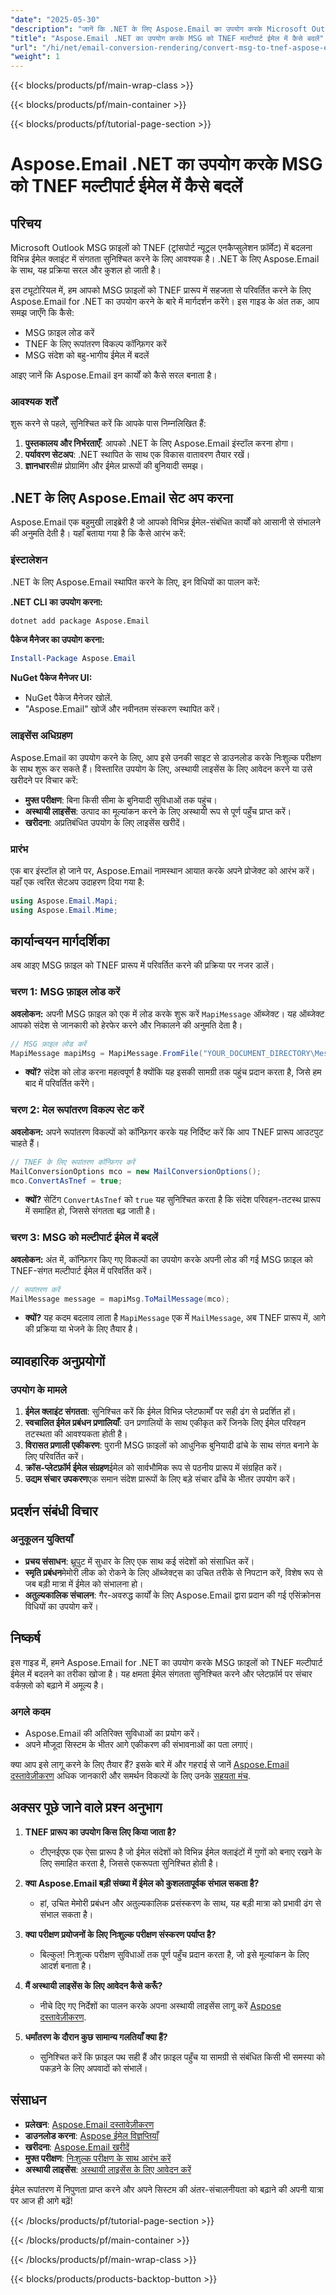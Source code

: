 ```yaml
---
"date": "2025-05-30"
"description": "जानें कि .NET के लिए Aspose.Email का उपयोग करके Microsoft Outlook MSG फ़ाइलों को TNEF फ़ॉर्मेट में कैसे परिवर्तित किया जाए। इस व्यापक गाइड के साथ ईमेल क्लाइंट में संगतता सुनिश्चित करें।"
"title": "Aspose.Email .NET का उपयोग करके MSG को TNEF मल्टीपार्ट ईमेल में कैसे बदलें"
"url": "/hi/net/email-conversion-rendering/convert-msg-to-tnef-aspose-email-net/"
"weight": 1
---
```


{{< blocks/products/pf/main-wrap-class >}}

{{< blocks/products/pf/main-container >}}

{{< blocks/products/pf/tutorial-page-section >}}
# Aspose.Email .NET का उपयोग करके MSG को TNEF मल्टीपार्ट ईमेल में कैसे बदलें

## परिचय

Microsoft Outlook MSG फ़ाइलों को TNEF (ट्रांसपोर्ट न्यूट्रल एनकैप्सुलेशन फ़ॉर्मेट) में बदलना विभिन्न ईमेल क्लाइंट में संगतता सुनिश्चित करने के लिए आवश्यक है। .NET के लिए Aspose.Email के साथ, यह प्रक्रिया सरल और कुशल हो जाती है।

इस ट्यूटोरियल में, हम आपको MSG फ़ाइलों को TNEF प्रारूप में सहजता से परिवर्तित करने के लिए Aspose.Email for .NET का उपयोग करने के बारे में मार्गदर्शन करेंगे। इस गाइड के अंत तक, आप समझ जाएँगे कि कैसे:
- MSG फ़ाइल लोड करें
- TNEF के लिए रूपांतरण विकल्प कॉन्फ़िगर करें
- MSG संदेश को बहु-भागीय ईमेल में बदलें

आइए जानें कि Aspose.Email इन कार्यों को कैसे सरल बनाता है।

### आवश्यक शर्तें

शुरू करने से पहले, सुनिश्चित करें कि आपके पास निम्नलिखित हैं:
1. **पुस्तकालय और निर्भरताएँ**: आपको .NET के लिए Aspose.Email इंस्टॉल करना होगा।
2. **पर्यावरण सेटअप**: .NET स्थापित के साथ एक विकास वातावरण तैयार रखें।
3. **ज्ञानधार**सी# प्रोग्रामिंग और ईमेल प्रारूपों की बुनियादी समझ।

## .NET के लिए Aspose.Email सेट अप करना

Aspose.Email एक बहुमुखी लाइब्रेरी है जो आपको विभिन्न ईमेल-संबंधित कार्यों को आसानी से संभालने की अनुमति देती है। यहाँ बताया गया है कि कैसे आरंभ करें:

### इंस्टालेशन

.NET के लिए Aspose.Email स्थापित करने के लिए, इन विधियों का पालन करें:

**.NET CLI का उपयोग करना:**
```bash
dotnet add package Aspose.Email
```

**पैकेज मैनेजर का उपयोग करना:**
```powershell
Install-Package Aspose.Email
```

**NuGet पैकेज मैनेजर UI:**
- NuGet पैकेज मैनेजर खोलें.
- "Aspose.Email" खोजें और नवीनतम संस्करण स्थापित करें।

### लाइसेंस अधिग्रहण

Aspose.Email का उपयोग करने के लिए, आप इसे उनकी साइट से डाउनलोड करके निःशुल्क परीक्षण के साथ शुरू कर सकते हैं। विस्तारित उपयोग के लिए, अस्थायी लाइसेंस के लिए आवेदन करने या उसे खरीदने पर विचार करें:

- **मुफ्त परीक्षण**: बिना किसी सीमा के बुनियादी सुविधाओं तक पहुंच।
- **अस्थायी लाइसेंस**: उत्पाद का मूल्यांकन करने के लिए अस्थायी रूप से पूर्ण पहुँच प्राप्त करें।
- **खरीदना**: अप्रतिबंधित उपयोग के लिए लाइसेंस खरीदें।

### प्रारंभ

एक बार इंस्टॉल हो जाने पर, Aspose.Email नामस्थान आयात करके अपने प्रोजेक्ट को आरंभ करें। यहाँ एक त्वरित सेटअप उदाहरण दिया गया है:

```csharp
using Aspose.Email.Mapi;
using Aspose.Email.Mime;
```

## कार्यान्वयन मार्गदर्शिका

अब आइए MSG फ़ाइल को TNEF प्रारूप में परिवर्तित करने की प्रक्रिया पर नजर डालें।

### चरण 1: MSG फ़ाइल लोड करें

**अवलोकन:** अपनी MSG फ़ाइल को एक में लोड करके शुरू करें `MapiMessage` ऑब्जेक्ट। यह ऑब्जेक्ट आपको संदेश से जानकारी को हेरफेर करने और निकालने की अनुमति देता है।

```csharp
// MSG फ़ाइल लोड करें
MapiMessage mapiMsg = MapiMessage.FromFile("YOUR_DOCUMENT_DIRECTORY\Message.msg");
```

- **क्यों?** संदेश को लोड करना महत्वपूर्ण है क्योंकि यह इसकी सामग्री तक पहुंच प्रदान करता है, जिसे हम बाद में परिवर्तित करेंगे।

### चरण 2: मेल रूपांतरण विकल्प सेट करें

**अवलोकन:** अपने रूपांतरण विकल्पों को कॉन्फ़िगर करके यह निर्दिष्ट करें कि आप TNEF प्रारूप आउटपुट चाहते हैं।

```csharp
// TNEF के लिए रूपांतरण कॉन्फ़िगर करें
MailConversionOptions mco = new MailConversionOptions();
mco.ConvertAsTnef = true;
```

- **क्यों?** सेटिंग `ConvertAsTnef` को `true` यह सुनिश्चित करता है कि संदेश परिवहन-तटस्थ प्रारूप में समाहित हो, जिससे संगतता बढ़ जाती है।

### चरण 3: MSG को मल्टीपार्ट ईमेल में बदलें

**अवलोकन:** अंत में, कॉन्फ़िगर किए गए विकल्पों का उपयोग करके अपनी लोड की गई MSG फ़ाइल को TNEF-संगत मल्टीपार्ट ईमेल में परिवर्तित करें।

```csharp
// रूपांतरण करें
MailMessage message = mapiMsg.ToMailMessage(mco);
```

- **क्यों?** यह कदम बदलाव लाता है `MapiMessage` एक में `MailMessage`, अब TNEF प्रारूप में, आगे की प्रक्रिया या भेजने के लिए तैयार है।

## व्यावहारिक अनुप्रयोगों

### उपयोग के मामले

1. **ईमेल क्लाइंट संगतता**: सुनिश्चित करें कि ईमेल विभिन्न प्लेटफार्मों पर सही ढंग से प्रदर्शित हों।
2. **स्वचालित ईमेल प्रबंधन प्रणालियाँ**: उन प्रणालियों के साथ एकीकृत करें जिनके लिए ईमेल परिवहन तटस्थता की आवश्यकता होती है।
3. **विरासत प्रणाली एकीकरण**: पुरानी MSG फ़ाइलों को आधुनिक बुनियादी ढांचे के साथ संगत बनाने के लिए परिवर्तित करें।
4. **क्रॉस-प्लेटफ़ॉर्म ईमेल संग्रहण**ईमेल को सार्वभौमिक रूप से पठनीय प्रारूप में संग्रहित करें।
5. **उद्यम संचार उपकरण**एक समान संदेश प्रारूपों के लिए बड़े संचार ढाँचे के भीतर उपयोग करें।

## प्रदर्शन संबंधी विचार

### अनुकूलन युक्तियाँ

- **प्रचय संसाधन**: थ्रूपुट में सुधार के लिए एक साथ कई संदेशों को संसाधित करें।
- **स्मृति प्रबंधन**मेमोरी लीक को रोकने के लिए ऑब्जेक्ट्स का उचित तरीके से निपटान करें, विशेष रूप से जब बड़ी मात्रा में ईमेल को संभालना हो।
- **अतुल्यकालिक संचालन**: गैर-अवरुद्ध कार्यों के लिए Aspose.Email द्वारा प्रदान की गई एसिंक्रोनस विधियों का उपयोग करें।

## निष्कर्ष

इस गाइड में, हमने Aspose.Email for .NET का उपयोग करके MSG फ़ाइलों को TNEF मल्टीपार्ट ईमेल में बदलने का तरीका खोजा है। यह क्षमता ईमेल संगतता सुनिश्चित करने और प्लेटफ़ॉर्म पर संचार वर्कफ़्लो को बढ़ाने में अमूल्य है।

### अगले कदम

- Aspose.Email की अतिरिक्त सुविधाओं का प्रयोग करें।
- अपने मौजूदा सिस्टम के भीतर आगे एकीकरण की संभावनाओं का पता लगाएं।

क्या आप इसे लागू करने के लिए तैयार हैं? इसके बारे में और गहराई से जानें [Aspose.Email दस्तावेज़ीकरण](https://reference.aspose.com/email/net/) अधिक जानकारी और समर्थन विकल्पों के लिए उनके [सहयता मंच](https://forum.aspose.com/c/email/10).

## अक्सर पूछे जाने वाले प्रश्न अनुभाग

1. **TNEF प्रारूप का उपयोग किस लिए किया जाता है?**
   - टीएनईएफ एक ऐसा प्रारूप है जो ईमेल संदेशों को विभिन्न ईमेल क्लाइंटों में गुणों को बनाए रखने के लिए समाहित करता है, जिससे एकरूपता सुनिश्चित होती है।

2. **क्या Aspose.Email बड़ी संख्या में ईमेल को कुशलतापूर्वक संभाल सकता है?**
   - हां, उचित मेमोरी प्रबंधन और अतुल्यकालिक प्रसंस्करण के साथ, यह बड़ी मात्रा को प्रभावी ढंग से संभाल सकता है।

3. **क्या परीक्षण प्रयोजनों के लिए निःशुल्क परीक्षण संस्करण पर्याप्त है?**
   - बिल्कुल! निःशुल्क परीक्षण सुविधाओं तक पूर्ण पहुँच प्रदान करता है, जो इसे मूल्यांकन के लिए आदर्श बनाता है।

4. **मैं अस्थायी लाइसेंस के लिए आवेदन कैसे करूँ?**
   - नीचे दिए गए निर्देशों का पालन करके अपना अस्थायी लाइसेंस लागू करें [Aspose दस्तावेज़ीकरण](https://purchase.aspose.com/temporary-license/).

5. **धर्मांतरण के दौरान कुछ सामान्य गलतियाँ क्या हैं?**
   - सुनिश्चित करें कि फ़ाइल पथ सही हैं और फ़ाइल पहुँच या सामग्री से संबंधित किसी भी समस्या को पकड़ने के लिए अपवादों को संभालें।

## संसाधन

- **प्रलेखन**: [Aspose.Email दस्तावेज़ीकरण](https://reference.aspose.com/email/net/)
- **डाउनलोड करना**: [Aspose ईमेल विज्ञप्तियाँ](https://releases.aspose.com/email/net/)
- **खरीदना**: [Aspose.Email खरीदें](https://purchase.aspose.com/buy)
- **मुफ्त परीक्षण**: [निःशुल्क परीक्षण के साथ आरंभ करें](https://releases.aspose.com/email/net/)
- **अस्थायी लाइसेंस**: [अस्थायी लाइसेंस के लिए आवेदन करें](https://purchase.aspose.com/temporary-license/)

ईमेल रूपांतरण में निपुणता प्राप्त करने और अपने सिस्टम की अंतर-संचालनीयता को बढ़ाने की अपनी यात्रा पर आज ही आगे बढ़ें!

{{< /blocks/products/pf/tutorial-page-section >}}

{{< /blocks/products/pf/main-container >}}

{{< /blocks/products/pf/main-wrap-class >}}

{{< blocks/products/products-backtop-button >}}